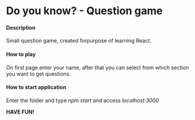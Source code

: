 # Do you know? - Question game

#### Description
Small question game, created forpurpose of learning React.

#### How to play
On first page enter your name, after that you can select from which section you want to get questions.

#### How to start application
Enter the folder and type _npm start_ and access _localhost:3000_

__HAVE FUN!__
